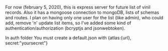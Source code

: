 For now (february 5, 2020), this is express server for future list of vinil records.
Also it has a mongoose connection to mongoDB, lists of schemas and routes.
I plan on having only one user for the list (like admin), who could add, remove 'n' update list items, so I've added some kind of authentication/authorization (bcryptjs and jsonwebtoken).

In auth folder You must create a default.json with {atlas:{url}, secret:"yoursecret"}
